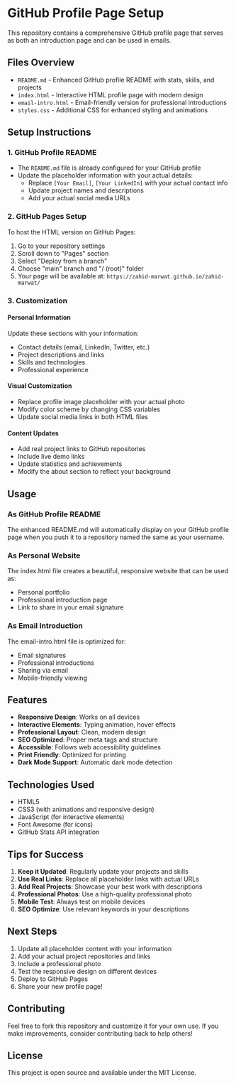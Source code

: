 # GitHub Profile Page Setup

This repository contains a comprehensive GitHub profile page that serves as both an introduction page and can be used in emails.

## Files Overview

- `README.md` - Enhanced GitHub profile README with stats, skills, and projects
- `index.html` - Interactive HTML profile page with modern design
- `email-intro.html` - Email-friendly version for professional introductions
- `styles.css` - Additional CSS for enhanced styling and animations

## Setup Instructions

### 1. GitHub Profile README
- The `README.md` file is already configured for your GitHub profile
- Update the placeholder information with your actual details:
  - Replace `[Your Email]`, `[Your LinkedIn]` with your actual contact info
  - Update project names and descriptions
  - Add your actual social media URLs

### 2. GitHub Pages Setup
To host the HTML version on GitHub Pages:

1. Go to your repository settings
2. Scroll down to "Pages" section
3. Select "Deploy from a branch"
4. Choose "main" branch and "/ (root)" folder
5. Your page will be available at: `https://zahid-marwat.github.io/zahid-marwat/`

### 3. Customization

#### Personal Information
Update these sections with your information:
- Contact details (email, LinkedIn, Twitter, etc.)
- Project descriptions and links
- Skills and technologies
- Professional experience

#### Visual Customization
- Replace profile image placeholder with your actual photo
- Modify color scheme by changing CSS variables
- Update social media links in both HTML files

#### Content Updates
- Add real project links to GitHub repositories
- Include live demo links
- Update statistics and achievements
- Modify the about section to reflect your background

## Usage

### As GitHub Profile README
The enhanced README.md will automatically display on your GitHub profile page when you push it to a repository named the same as your username.

### As Personal Website
The index.html file creates a beautiful, responsive website that can be used as:
- Personal portfolio
- Professional introduction page
- Link to share in your email signature

### As Email Introduction
The email-intro.html file is optimized for:
- Email signatures
- Professional introductions
- Sharing via email
- Mobile-friendly viewing

## Features

- **Responsive Design**: Works on all devices
- **Interactive Elements**: Typing animation, hover effects
- **Professional Layout**: Clean, modern design
- **SEO Optimized**: Proper meta tags and structure
- **Accessible**: Follows web accessibility guidelines
- **Print Friendly**: Optimized for printing
- **Dark Mode Support**: Automatic dark mode detection

## Technologies Used

- HTML5
- CSS3 (with animations and responsive design)
- JavaScript (for interactive elements)
- Font Awesome (for icons)
- GitHub Stats API integration

## Tips for Success

1. **Keep it Updated**: Regularly update your projects and skills
2. **Use Real Links**: Replace all placeholder links with actual URLs
3. **Add Real Projects**: Showcase your best work with descriptions
4. **Professional Photos**: Use a high-quality professional photo
5. **Mobile Test**: Always test on mobile devices
6. **SEO Optimize**: Use relevant keywords in your descriptions

## Next Steps

1. Update all placeholder content with your information
2. Add your actual project repositories and links
3. Include a professional photo
4. Test the responsive design on different devices
5. Deploy to GitHub Pages
6. Share your new profile page!

## Contributing

Feel free to fork this repository and customize it for your own use. If you make improvements, consider contributing back to help others!

## License

This project is open source and available under the MIT License.
